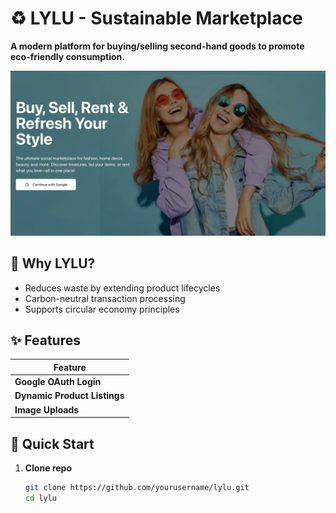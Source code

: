 # ♻️ LYLU - Sustainable Marketplace

**A modern platform for buying/selling second-hand goods to promote eco-friendly consumption.**  

![LYLU Marketplace Preview](/frontend/public/lylu.webp)  


## 🌱 Why LYLU?
- Reduces waste by extending product lifecycles
- Carbon-neutral transaction processing
- Supports circular economy principles

## ✨ Features
| Feature 
|---------
| **Google OAuth Login** 
| **Dynamic Product Listings** 
| **Image Uploads** 


## 🚀 Quick Start
1. **Clone repo**
   ```bash
   git clone https://github.com/yourusername/lylu.git
   cd lylu

